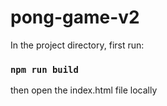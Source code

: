 # pong-game-v2

In the project directory, first run:

### `npm run build`

then open the index.html file locally

